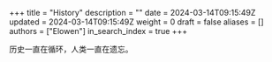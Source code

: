 +++
title = "History"
description = ""
date = 2024-03-14T09:15:49Z
updated = 2024-03-14T09:15:49Z
weight = 0
draft = false
aliases = []
authors = ["Elowen"]
in_search_index = true
+++

历史一直在循环，人类一直在遗忘。
